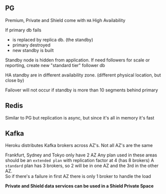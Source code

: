 ## PG

Premium, Private and Shield come with `HA` High Availability

If primary db fails

- is replaced by replica db. (the standby)
- primary destroyed
- new standby is built

Standby node is hidden from application.
If need followers for scale or reporting, create new "standard tier" follower db

HA standby are in different availability zone. (different physical location, but close by)

Failover will not occur if standby is more than 10 segments behind primary

## Redis

Similar to PG but replication is async, but since it's all in memory it's fast

## Kafka

Heroku distributes Kafka brokers across AZ's.
Not all AZ's are the same

Frankfurt, Sydney and Tokyo only have 2 AZ
Any plan used in these areas should be an `extended plan` with replication factor at 4 (has 8 brokers)
A `standard` plan has 3 brokers, so 2 will be in one AZ and the 3rd in the other AZ.  
So if there's a failure in first AZ there is only 1 broker to handle the load

**Private and Shield data services can be used in a Shield Private Space**
